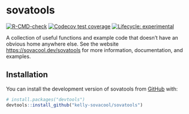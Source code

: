 
<!-- README.md is generated from README.Rmd. Please edit that file -->

# sovatools

<!-- badges: start -->

[![R-CMD-check](https://github.com/kelly-sovacool/sovatools/workflows/R-CMD-check/badge.svg)](https://github.com/kelly-sovacool/sovatools/actions)
[![Codecov test
coverage](https://codecov.io/gh/kelly-sovacool/sovatools/branch/main/graph/badge.svg)](https://app.codecov.io/gh/kelly-sovacool/sovatools?branch=main)
[![Lifecycle:
experimental](https://img.shields.io/badge/lifecycle-experimental-orange.svg)](https://lifecycle.r-lib.org/articles/stages.html#experimental)
<!-- badges: end -->

A collection of useful functions and example code that doesn’t have an
obvious home anywhere else. See the website
<https://sovacool.dev/sovatools> for more information, documentation,
and examples.

## Installation

You can install the development version of sovatools from
[GitHub](https://github.com/) with:

``` r
# install.packages("devtools")
devtools::install_github("kelly-sovacool/sovatools")
```
